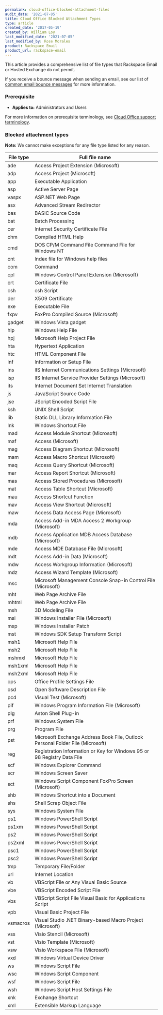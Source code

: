 ```yaml
---
permalink: cloud-office-blocked-attachment-files
audit_date: '2021-07-05'
title: Cloud Office Blocked Attachment Types
type: article
created_date: '2017-05-19'
created_by: William Loy
last_modified_date: '2021-07-05'
last_modified_by: Rose Morales
product: Rackspace Email
product_url: rackspace-email
---
```


This article provides a comprehensive list of file types that
Rackspace Email or Hosted Exchange do not permit.

If you receive a bounce message when sending an email, see our list of
[common email bounce messages](/support/how-to/common-email-bounces) for more
information.

### Prerequisite

- **Applies to:** Administrators and Users

For more information on prerequisite terminology, see [Cloud Office support terminology](/support/how-to/cloud-office-support-terminology).

### Blocked attachment types

**Note:** We cannot make exceptions for any file type listed for any reason.

| File type | Full file name |
| --- | --- |
| ade | Access Project Extension (Microsoft) |
| adp | Access Project (Microsoft) |
| app | Executable Application |
| asp | Active Server Page |
| vaspx | ASP.NET Web Page |
| asx | Advanced Stream Redirector |
| bas | BASIC Source Code |
| bat | Batch Processing |
| cer | Internet Security Certificate File |
| chm | Compiled HTML Help |
| cmd | DOS CP/M Command File Command File for Windows NT |
| cnt | Index file for Windows help files |
| com | Command |
| cpl | Windows Control Panel Extension (Microsoft) |
| crt | Certificate File |
| csh | csh Script |
| der | X509 Certificate |
| exe | Executable File |
| fxpv | FoxPro Compiled Source (Microsoft) |
| gadget | Windows Vista gadget |
| hlp | Windows Help File |
| hpj | Microsoft Help Project File |
| hta | Hypertext Application |
| htc | HTML Component File |
| inf | Information or Setup File |
| ins | IIS Internet Communications Settings (Microsoft) |
| isp | IIS Internet Service Provider Settings (Microsoft) |
| its | Internet Document Set Internet Translation |
| js | JavaScript Source Code |
| jse | JScript Encoded Script File |
| ksh | UNIX Shell Script |
| lib | Static DLL Library Information File |
| lnk | Windows Shortcut File |
| mad | Access Module Shortcut (Microsoft) |
| maf | Access (Microsoft) |
| mag | Access Diagram Shortcut (Microsoft) |
| mam | Access Macro Shortcut (Microsoft) |
| maq | Access Query Shortcut (Microsoft) |
| mar | Access Report Shortcut (Microsoft) |
| mas | Access Stored Procedures (Microsoft) |
| mat | Access Table Shortcut (Microsoft) |
| mau | Access Shortcut Function |
| mav | Access View Shortcut (Microsoft) |
| maw | Access Data Access Page (Microsoft) |
| mda | Access Add-in MDA Access 2 Workgroup (Microsoft) |
| mdb | Access Application MDB Access Database (Microsoft) |
| mde | Access MDE Database File (Microsoft) |
| mdt | Access Add-in Data (Microsoft) |
| mdw | Access Workgroup Information (Microsoft) |
| mdz | Access Wizard Template (Microsoft) |
| msc | Microsoft Management Console Snap-in Control File (Microsoft) |
| mht | Web Page Archive File |
| mhtml| Web Page Archive File |
| msh | 3D Modeling File |
| msi | Windows Installer File (Microsoft) |
| msp | Windows Installer Patch |
| mst | Windows SDK Setup Transform Script |
| msh1 | Microsoft Help File |
| msh2 | Microsoft Help File |
| mshmxl | Microsoft Help File |
| msh1xml | Microsoft Help File |
| msh2xml | Microsoft Help File |
| ops | Office Profile Settings File |
| osd | Open Software Description File |
| pcd | Visual Test (Microsoft) |
| pif | Windows Program Information File (Microsoft) |
| plg | Aston Shell Plug-in |
| prf | Windows System File |
| prg | Program File |
| pst | Microsoft Exchange Address Book File, Outlook Personal Folder File (Microsoft) |
| reg | Registration Information or Key for Windows 95 or 98 Registry Data File |
| scf | Windows Explorer Command |
| scr | Windows Screen Saver |
| sct | Windows Script Component FoxPro Screen (Microsoft) |
| shb | Windows Shortcut into a Document |
| shs | Shell Scrap Object File |
| sys | Windows System File |
| ps1 | Windows PowerShell Script |
| ps1xm | Windows PowerShell Script |
| ps2 | Windows PowerShell Script |
| ps2xml | Windows PowerShell Script |
| psc1 | Windows PowerShell Script |
| psc2 | Windows PowerShell Script |
| tmp | Temporary File/Folder |
| url | Internet Location |
| vb | VBScript File or Any Visual Basic Source |
| vbe | VBScript Encoded Script File |
| vbs | VBScript Script File Visual Basic for Applications Script |
| vpb | Visual Basic Project File |
| vsmacros | Visual Studio .NET Binary-based Macro Project (Microsoft) |
| vss | Visio Stencil (Microsoft) |
| vst | Visio Template (Microsoft) |
| vsw | Visio Workspace File (Microsoft) |
| vxd | Windows Virtual Device Driver |
| ws | Windows Script File |
| wsc | Windows Script Component |
| wsf | Windows Script File |
| wsh | Windows Script Host Settings File |
| xnk | Exchange Shortcut |
| xml | Extensible Markup Language |
